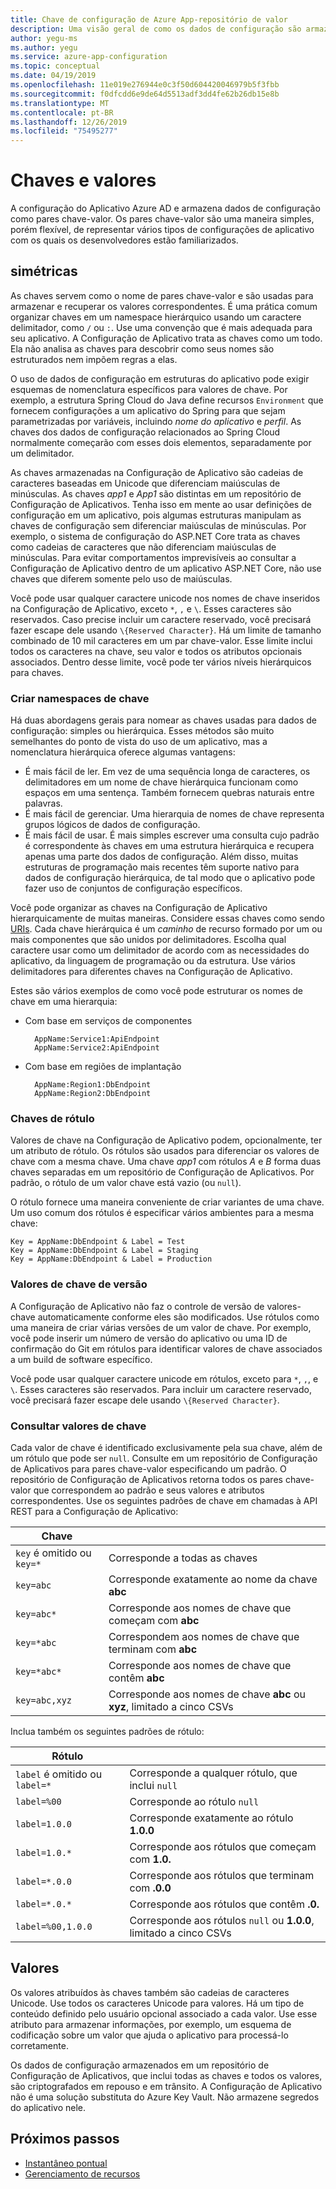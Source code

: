 ```yaml
---
title: Chave de configuração de Azure App-repositório de valor
description: Uma visão geral de como os dados de configuração são armazenados na configuração do Azure App.
author: yegu-ms
ms.author: yegu
ms.service: azure-app-configuration
ms.topic: conceptual
ms.date: 04/19/2019
ms.openlocfilehash: 11e019e276944e0c3f50d604420046979b5f3fbb
ms.sourcegitcommit: f0dfcdd6e9de64d5513adf3dd4fe62b26db15e8b
ms.translationtype: MT
ms.contentlocale: pt-BR
ms.lasthandoff: 12/26/2019
ms.locfileid: "75495277"
---
```

# <a name="keys-and-values"></a>Chaves e valores

A configuração do Aplicativo Azure AD e armazena dados de configuração como pares chave-valor. Os pares chave-valor são uma maneira simples, porém flexível, de representar vários tipos de configurações de aplicativo com os quais os desenvolvedores estão familiarizados.

## <a name="keys"></a>simétricas

As chaves servem como o nome de pares chave-valor e são usadas para armazenar e recuperar os valores correspondentes. É uma prática comum organizar chaves em um namespace hierárquico usando um caractere delimitador, como `/` ou `:`. Use uma convenção que é mais adequada para seu aplicativo. A Configuração de Aplicativo trata as chaves como um todo. Ela não analisa as chaves para descobrir como seus nomes são estruturados nem impõem regras a elas.

O uso de dados de configuração em estruturas do aplicativo pode exigir esquemas de nomenclatura específicos para valores de chave. Por exemplo, a estrutura Spring Cloud do Java define recursos `Environment` que fornecem configurações a um aplicativo do Spring para que sejam parametrizadas por variáveis, incluindo *nome do aplicativo* e *perfil*. As chaves dos dados de configuração relacionados ao Spring Cloud normalmente começarão com esses dois elementos, separadamente por um delimitador.

As chaves armazenadas na Configuração de Aplicativo são cadeias de caracteres baseadas em Unicode que diferenciam maiúsculas de minúsculas. As chaves *app1* e *App1* são distintas em um repositório de Configuração de Aplicativos. Tenha isso em mente ao usar definições de configuração em um aplicativo, pois algumas estruturas manipulam as chaves de configuração sem diferenciar maiúsculas de minúsculas. Por exemplo, o sistema de configuração do ASP.NET Core trata as chaves como cadeias de caracteres que não diferenciam maiúsculas de minúsculas. Para evitar comportamentos imprevisíveis ao consultar a Configuração de Aplicativo dentro de um aplicativo ASP.NET Core, não use chaves que diferem somente pelo uso de maiúsculas.

Você pode usar qualquer caractere unicode nos nomes de chave inseridos na Configuração de Aplicativo, exceto `*`, `,` e `\`. Esses caracteres são reservados. Caso precise incluir um caractere reservado, você precisará fazer escape dele usando `\{Reserved Character}`. Há um limite de tamanho combinado de 10 mil caracteres em um par chave-valor. Esse limite inclui todos os caracteres na chave, seu valor e todos os atributos opcionais associados. Dentro desse limite, você pode ter vários níveis hierárquicos para chaves.

### <a name="design-key-namespaces"></a>Criar namespaces de chave

Há duas abordagens gerais para nomear as chaves usadas para dados de configuração: simples ou hierárquica. Esses métodos são muito semelhantes do ponto de vista do uso de um aplicativo, mas a nomenclatura hierárquica oferece algumas vantagens:

* É mais fácil de ler. Em vez de uma sequência longa de caracteres, os delimitadores em um nome de chave hierárquica funcionam como espaços em uma sentença. Também fornecem quebras naturais entre palavras.
* É mais fácil de gerenciar. Uma hierarquia de nomes de chave representa grupos lógicos de dados de configuração.
* É mais fácil de usar. É mais simples escrever uma consulta cujo padrão é correspondente às chaves em uma estrutura hierárquica e recupera apenas uma parte dos dados de configuração. Além disso, muitas estruturas de programação mais recentes têm suporte nativo para dados de configuração hierárquica, de tal modo que o aplicativo pode fazer uso de conjuntos de configuração específicos.

Você pode organizar as chaves na Configuração de Aplicativo hierarquicamente de muitas maneiras. Considere essas chaves como sendo [URIs](https://en.wikipedia.org/wiki/Uniform_Resource_Identifier). Cada chave hierárquica é um *caminho* de recurso formado por um ou mais componentes que são unidos por delimitadores. Escolha qual caractere usar como um delimitador de acordo com as necessidades do aplicativo, da linguagem de programação ou da estrutura. Use vários delimitadores para diferentes chaves na Configuração de Aplicativo.

Estes são vários exemplos de como você pode estruturar os nomes de chave em uma hierarquia:

* Com base em serviços de componentes

        AppName:Service1:ApiEndpoint
        AppName:Service2:ApiEndpoint

* Com base em regiões de implantação

        AppName:Region1:DbEndpoint
        AppName:Region2:DbEndpoint

### <a name="label-keys"></a>Chaves de rótulo

Valores de chave na Configuração de Aplicativo podem, opcionalmente, ter um atributo de rótulo. Os rótulos são usados para diferenciar os valores de chave com a mesma chave. Uma chave *app1* com rótulos *A* e *B* forma duas chaves separadas em um repositório de Configuração de Aplicativos. Por padrão, o rótulo de um valor chave está vazio (ou `null`).

O rótulo fornece uma maneira conveniente de criar variantes de uma chave. Um uso comum dos rótulos é especificar vários ambientes para a mesma chave:

    Key = AppName:DbEndpoint & Label = Test
    Key = AppName:DbEndpoint & Label = Staging
    Key = AppName:DbEndpoint & Label = Production

### <a name="version-key-values"></a>Valores de chave de versão

A Configuração de Aplicativo não faz o controle de versão de valores-chave automaticamente conforme eles são modificados. Use rótulos como uma maneira de criar várias versões de um valor de chave. Por exemplo, você pode inserir um número de versão do aplicativo ou uma ID de confirmação do Git em rótulos para identificar valores de chave associados a um build de software específico.

Você pode usar qualquer caractere unicode em rótulos, exceto para `*`, `,`, e `\`. Esses caracteres são reservados. Para incluir um caractere reservado, você precisará fazer escape dele usando `\{Reserved Character}`.

### <a name="query-key-values"></a>Consultar valores de chave

Cada valor de chave é identificado exclusivamente pela sua chave, além de um rótulo que pode ser `null`. Consulte em um repositório de Configuração de Aplicativos para pares chave-valor especificando um padrão. O repositório de Configuração de Aplicativos retorna todos os pares chave-valor que correspondem ao padrão e seus valores e atributos correspondentes. Use os seguintes padrões de chave em chamadas à API REST para a Configuração de Aplicativo:

| Chave | |
|---|---|
| `key` é omitido ou `key=*` | Corresponde a todas as chaves |
| `key=abc` | Corresponde exatamente ao nome da chave **abc** |
| `key=abc*` | Corresponde aos nomes de chave que começam com **abc** |
| `key=*abc` | Correspondem aos nomes de chave que terminam com **abc** |
| `key=*abc*` | Corresponde aos nomes de chave que contêm **abc** |
| `key=abc,xyz` | Corresponde aos nomes de chave **abc** ou **xyz**, limitado a cinco CSVs |

Inclua também os seguintes padrões de rótulo:

| Rótulo | |
|---|---|
| `label` é omitido ou `label=*` | Corresponde a qualquer rótulo, que inclui `null` |
| `label=%00` | Corresponde ao rótulo `null` |
| `label=1.0.0` | Corresponde exatamente ao rótulo **1.0.0** |
| `label=1.0.*` | Corresponde aos rótulos que começam com **1.0.** |
| `label=*.0.0` | Corresponde aos rótulos que terminam com **.0.0** |
| `label=*.0.*` | Corresponde aos rótulos que contêm **.0.** |
| `label=%00,1.0.0` | Corresponde aos rótulos `null` ou **1.0.0**, limitado a cinco CSVs |

## <a name="values"></a>Valores

Os valores atribuídos às chaves também são cadeias de caracteres Unicode. Use todos os caracteres Unicode para valores. Há um tipo de conteúdo definido pelo usuário opcional associado a cada valor. Use esse atributo para armazenar informações, por exemplo, um esquema de codificação sobre um valor que ajuda o aplicativo para processá-lo corretamente.

Os dados de configuração armazenados em um repositório de Configuração de Aplicativos, que inclui todas as chaves e todos os valores, são criptografados em repouso e em trânsito. A Configuração de Aplicativo não é uma solução substituta do Azure Key Vault. Não armazene segredos do aplicativo nele.

## <a name="next-steps"></a>Próximos passos

* [Instantâneo pontual](./concept-point-time-snapshot.md)  
* [Gerenciamento de recursos](./concept-feature-management.md)  
